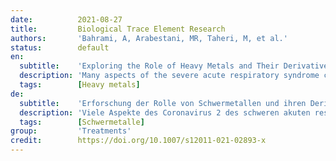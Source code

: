 ```yaml
---
date:          2021-08-27
title:         Biological Trace Element Research
authors:       'Bahrami, A, Arabestani, MR, Taheri, M, et al.'
status:        default
en:
  subtitle:    'Exploring the Role of Heavy Metals and Their Derivatives on the Pathophysiology of COVID-19'
  description: 'Many aspects of the severe acute respiratory syndrome coronavirus 2 (SARS-CoV-2) and its disease, COVID-19, have been studied to determine its properties, transmission mechanisms, and pathology. These efforts are aimed at identifying potential approaches to control or treat the disease. Early treatment of novel SARS-CoV-2 infection to minimize symptom progression has minimal evidence; however, many researchers and firms are working on vaccines, and only a few vaccines exist. COVID-19 is affected by several heavy metals and their nanoparticles. We investigated the effects of heavy metals and heavy metal nanoparticles on SARS-CoV-2 and their roles in COVID-19 pathogenesis. AgNPs, AuNPs, gold-silver hybrid NPs, copper nanoparticles, zinc oxide, vanadium, gallium, bismuth, titanium, palladium, silver grafted graphene oxide, and some quantum dots were tested to see if they could minimize the severity or duration of symptoms in patients with SARS-CoV-2 infection when compared to standard therapy.'
  tags:        [Heavy metals]
de:
  subtitle:    'Erforschung der Rolle von Schwermetallen und ihren Derivaten in der Pathophysiologie von COVID-19'
  description: 'Viele Aspekte des Coronavirus 2 des schweren akuten respiratorischen Syndroms (SARS-CoV-2) und seiner Krankheit, COVID-19, wurden untersucht, um seine Eigenschaften, Übertragungsmechanismen und Pathologie zu bestimmen. Diese Bemühungen zielen darauf ab, mögliche Ansätze zur Kontrolle oder Behandlung der Krankheit zu ermitteln. Für eine frühzeitige Behandlung einer neuartigen SARS-CoV-2-Infektion zur Minimierung des Fortschreitens der Symptome gibt es nur minimale Anhaltspunkte; allerdings arbeiten viele Forscher und Unternehmen an Impfstoffen, und es gibt nur wenige Impfstoffe. COVID-19 wird von verschiedenen Schwermetallen und deren Nanopartikeln beeinflusst. Wir untersuchten die Auswirkungen von Schwermetallen und Schwermetall-Nanopartikeln auf SARS-CoV-2 und ihre Rolle bei der Pathogenese von COVID-19. AgNPs, AuNPs, Gold-Silber-Hybrid-NPs, Kupfer-Nanopartikel, Zinkoxid, Vanadium, Gallium, Wismut, Titan, Palladium, mit Silber gepfropftes Graphenoxid und einige Quantenpunkte wurden getestet, um festzustellen, ob sie im Vergleich zur Standardtherapie den Schweregrad oder die Dauer der Symptome bei Patienten mit SARS-CoV-2-Infektion verringern können.' 
  tags:        [Schwermetalle]
group:         'Treatments'
credit:        https://doi.org/10.1007/s12011-021-02893-x
---
```

